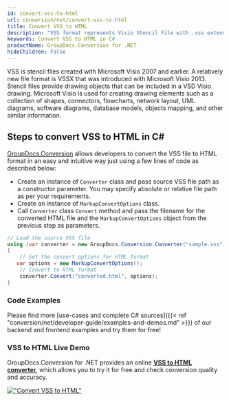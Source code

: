 ```yaml
---
id: convert-vss-to-html
url: conversion/net/convert-vss-to-html
title: Convert VSS to HTML
description: "VSS format represents Visio Stencil File with .vss extension. Learn how to convert VSS to HTML file programmatically in C# language using GroupDocs.Conversion for .NET library."
keywords: Convert VSS to HTML in C#
productName: GroupDocs.Conversion for .NET
hideChildren: False
---
```


VSS is stencil files created with Microsoft Visio 2007 and earlier. A relatively new file format is VSSX that was introduced with Microsoft Visio 2013. Stencil files provide drawing objects that can be included in a VSD Visio drawing. Microsoft Visio is used for creating drawing elements such as a collection of shapes, connectors, flowcharts, network layout, UML diagrams, software diagrams, database models, objects mapping, and other similar information.

## Steps to convert VSS to HTML in C#

[GroupDocs.Conversion](https://products.groupdocs.com/conversion/net) allows developers to convert the VSS file to HTML format in an easy and intuitive way just using a few lines of code as described below:

* Create an instance of `Converter` class and pass source VSS file path as a constructor parameter. You may specify absolute or relative file path as per your requirements. 
* Create an instance of `MarkupConvertOptions` class.
* Call `Converter` class `Convert` method and pass the filename for the converted HTML file and the `MarkupConvertOptions` object from the previous step as parameters.

```csharp
// Load the source VSS file
using (var converter = new GroupDocs.Conversion.Converter("sample.vss"))
{
    // Set the convert options for HTML format
   var options = new MarkupConvertOptions();
    // Convert to HTML format
    converter.Convert("converted.html", options);
}
```

### Code Examples

Please find more [use-cases and complete C# sources]({{< ref "conversion/net/developer-guide/examples-and-demos.md" >}}) of our backend and frontend examples and try them for free!

### VSS to HTML Live Demo

GroupDocs.Conversion for .NET provides an online [**VSS to HTML converter**](https://products.groupdocs.app/conversion/vss-to-html), which allows you to try it for free and check conversion quality and accuracy.

[!["Convert VSS to HTML"](conversion/net/images/convert-to-html/convert-vss-to-html.png)](https://products.groupdocs.app/conversion/vss-to-html)